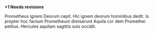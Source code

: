 **+1 Needs revisions**

Prometheus ignem Deorum cepit.
Hic ignem deorum hominibus dedit.
Is propter hoc factum Prometheum dimiserunt
Aquila cor dem Promethei petitus. 
Hercules aquilam sagittis suis occidit.
